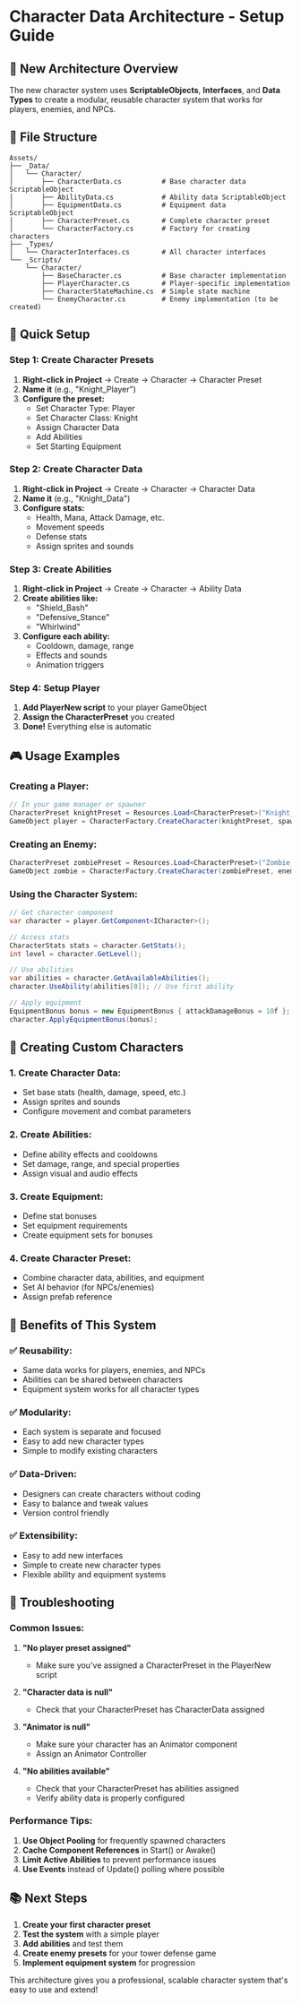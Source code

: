 # Character Data Architecture - Setup Guide

## 🎯 **New Architecture Overview**

The new character system uses **ScriptableObjects**, **Interfaces**, and **Data Types** to create a modular, reusable character system that works for players, enemies, and NPCs.

## 📁 **File Structure**

```
Assets/
├── _Data/
│   └── Character/
│       ├── CharacterData.cs          # Base character data ScriptableObject
│       ├── AbilityData.cs            # Ability data ScriptableObject
│       ├── EquipmentData.cs          # Equipment data ScriptableObject
│       ├── CharacterPreset.cs        # Complete character preset
│       └── CharacterFactory.cs       # Factory for creating characters
├── _Types/
│   └── CharacterInterfaces.cs        # All character interfaces
└── _Scripts/
    └── Character/
        ├── BaseCharacter.cs          # Base character implementation
        ├── PlayerCharacter.cs        # Player-specific implementation
        ├── CharacterStateMachine.cs  # Simple state machine
        └── EnemyCharacter.cs         # Enemy implementation (to be created)
```

## 🚀 **Quick Setup**

### **Step 1: Create Character Presets**

1. **Right-click in Project** → Create → Character → Character Preset
2. **Name it** (e.g., "Knight_Player")
3. **Configure the preset:**
   - Set Character Type: Player
   - Set Character Class: Knight
   - Assign Character Data
   - Add Abilities
   - Set Starting Equipment

### **Step 2: Create Character Data**

1. **Right-click in Project** → Create → Character → Character Data
2. **Name it** (e.g., "Knight_Data")
3. **Configure stats:**
   - Health, Mana, Attack Damage, etc.
   - Movement speeds
   - Defense stats
   - Assign sprites and sounds

### **Step 3: Create Abilities**

1. **Right-click in Project** → Create → Character → Ability Data
2. **Create abilities like:**
   - "Shield_Bash"
   - "Defensive_Stance"
   - "Whirlwind"
3. **Configure each ability:**
   - Cooldown, damage, range
   - Effects and sounds
   - Animation triggers

### **Step 4: Setup Player**

1. **Add PlayerNew script** to your player GameObject
2. **Assign the CharacterPreset** you created
3. **Done!** Everything else is automatic

## 🎮 **Usage Examples**

### **Creating a Player:**

```csharp
// In your game manager or spawner
CharacterPreset knightPreset = Resources.Load<CharacterPreset>("Knight_Player");
GameObject player = CharacterFactory.CreateCharacter(knightPreset, spawnPosition);
```

### **Creating an Enemy:**

```csharp
CharacterPreset zombiePreset = Resources.Load<CharacterPreset>("Zombie_Enemy");
GameObject zombie = CharacterFactory.CreateCharacter(zombiePreset, enemySpawnPoint);
```

### **Using the Character System:**

```csharp
// Get character component
var character = player.GetComponent<ICharacter>();

// Access stats
CharacterStats stats = character.GetStats();
int level = character.GetLevel();

// Use abilities
var abilities = character.GetAvailableAbilities();
character.UseAbility(abilities[0]); // Use first ability

// Apply equipment
EquipmentBonus bonus = new EquipmentBonus { attackDamageBonus = 10f };
character.ApplyEquipmentBonus(bonus);
```

## 🔧 **Creating Custom Characters**

### **1. Create Character Data:**

- Set base stats (health, damage, speed, etc.)
- Assign sprites and sounds
- Configure movement and combat parameters

### **2. Create Abilities:**

- Define ability effects and cooldowns
- Set damage, range, and special properties
- Assign visual and audio effects

### **3. Create Equipment:**

- Define stat bonuses
- Set equipment requirements
- Create equipment sets for bonuses

### **4. Create Character Preset:**

- Combine character data, abilities, and equipment
- Set AI behavior (for NPCs/enemies)
- Assign prefab reference

## 🎯 **Benefits of This System**

### **✅ Reusability:**

- Same data works for players, enemies, and NPCs
- Abilities can be shared between characters
- Equipment system works for all character types

### **✅ Modularity:**

- Each system is separate and focused
- Easy to add new character types
- Simple to modify existing characters

### **✅ Data-Driven:**

- Designers can create characters without coding
- Easy to balance and tweak values
- Version control friendly

### **✅ Extensibility:**

- Easy to add new interfaces
- Simple to create new character types
- Flexible ability and equipment systems

## 🐛 **Troubleshooting**

### **Common Issues:**

1. **"No player preset assigned"**

   - Make sure you've assigned a CharacterPreset in the PlayerNew script

2. **"Character data is null"**

   - Check that your CharacterPreset has CharacterData assigned

3. **"Animator is null"**

   - Make sure your character has an Animator component
   - Assign an Animator Controller

4. **"No abilities available"**
   - Check that your CharacterPreset has abilities assigned
   - Verify ability data is properly configured

### **Performance Tips:**

1. **Use Object Pooling** for frequently spawned characters
2. **Cache Component References** in Start() or Awake()
3. **Limit Active Abilities** to prevent performance issues
4. **Use Events** instead of Update() polling where possible

## 📚 **Next Steps**

1. **Create your first character preset**
2. **Test the system** with a simple player
3. **Add abilities** and test them
4. **Create enemy presets** for your tower defense game
5. **Implement equipment system** for progression

This architecture gives you a professional, scalable character system that's easy to use and extend!
